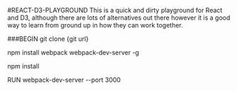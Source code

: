 #REACT-D3-PLAYGROUND
This is a quick and dirty playground for React and D3, although there are lots of alternatives out there however it is a good way to learn from ground up in how they can work together.

###BEGIN
git clone {git url}

npm install webpack webpack-dev-server -g

npm install

RUN webpack-dev-server --port 3000
